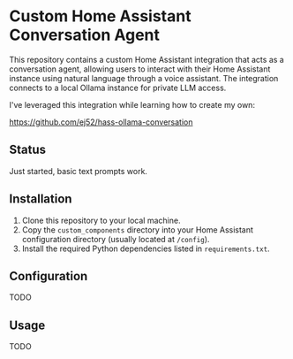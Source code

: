 # Custom Home Assistant Conversation Agent

This repository contains a custom Home Assistant integration that acts as a conversation agent, allowing users to interact with their Home Assistant instance using natural language through a voice assistant. The integration connects to a local Ollama instance for private LLM access.

I've leveraged this integration while learning how to create my own:

https://github.com/ej52/hass-ollama-conversation

## Status

Just started, basic text prompts work.

## Installation

1. Clone this repository to your local machine.
2. Copy the `custom_components` directory into your Home Assistant configuration directory (usually located at `/config`).
3. Install the required Python dependencies listed in `requirements.txt`.

## Configuration

TODO

## Usage

TODO
